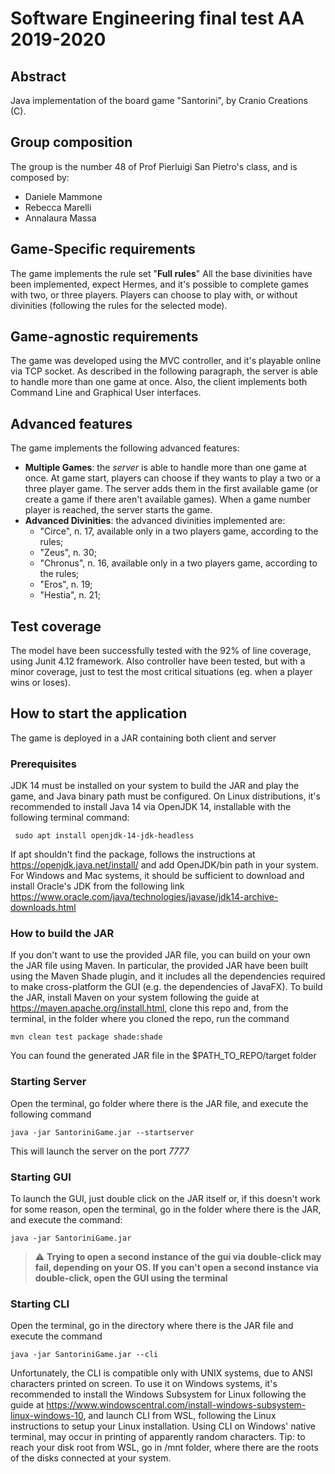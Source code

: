 Software Engineering final test AA 2019-2020
==========================

## Abstract
Java implementation of the board game "Santorini", by Cranio Creations (C).

## Group composition
The group is the number 48 of Prof Pierluigi San Pietro's class, and is composed by:
- Daniele Mammone
- Rebecca Marelli
- Annalaura Massa

## Game-Specific requirements
The game implements the rule set "**Full rules**" All the base divinities have been implemented, expect Hermes, and it's possible to complete games with two, or three players.
Players can choose to play with, or without divinities (following the rules for the selected mode).

## Game-agnostic requirements
The game was developed using the MVC controller, and it's playable online via TCP socket. 
As described in the following paragraph, the server is able to handle more than one game at once.
Also, the client implements both Command Line and Graphical User interfaces.


## Advanced features
The game implements the following advanced features:
- **Multiple Games**: the *server* is able to handle more than one game at once. At game start, players can choose if they wants to play a two or a three player game. The server adds them in the first available game (or create a game if there aren't available games). When a game number player is reached, the server starts the game.
- **Advanced Divinities**: the advanced divinities implemented are:
	+ "Circe", n. 17, available only in a two players game, according to the rules;
	+ "Zeus", n. 30;
	+ "Chronus", n. 16, available only in a two players game, according to the rules;
	+ "Eros", n. 19;
	+ "Hestia", n. 21;


## Test coverage
The model have been successfully tested with the 92% of line coverage, using Junit 4.12 framework.
Also controller have been tested, but with a minor coverage, just to test the most critical situations (eg. when a player wins or loses).


## How to start the application
The game is deployed in a JAR containing both client and server
### Prerequisites
JDK 14 must be installed on your system to build the JAR and play the game, and Java binary path must be configured.
On Linux distributions, it's recommended to install Java 14 via OpenJDK 14, installable with the following terminal command:

```
 sudo apt install openjdk-14-jdk-headless
 ```
If apt shouldn't find the package, follows the instructions at https://openjdk.java.net/install/ and add OpenJDK/bin path in your system.
For Windows and Mac systems, it should be sufficient to download and install Oracle's JDK from the following link
https://www.oracle.com/java/technologies/javase/jdk14-archive-downloads.html

### How to build the JAR
If you don't want to use the provided JAR file, you can build on your own the JAR file using Maven. In particular, the provided JAR have been built using the Maven Shade plugin, and it includes all the dependencies required to make cross-platform the GUI (e.g. the dependencies of JavaFX).
To build the JAR, install Maven on your system following the guide at https://maven.apache.org/install.html, clone this repo and, from the terminal, in the folder where you cloned the repo, run the command
```
mvn clean test package shade:shade
```
You can found the generated JAR file in the $PATH_TO_REPO/target folder

### Starting Server
Open the terminal, go folder where there is the JAR file, and execute the following command
```
java -jar SantoriniGame.jar --startserver
```
This will launch the server on the port *7777*

### Starting GUI
 To launch the GUI, just double click on the JAR itself or, if this doesn't work for some reason, open the terminal, go in the folder where there is the JAR, and execute the command:
```
java -jar SantoriniGame.jar
```
> :warning: **Trying to open a second instance of the gui via double-click may fail, depending on your OS. If you can't open a second instance via double-click, open the GUI using the terminal**


### Starting CLI

Open the terminal, go in the directory where there is the JAR file and execute the command
```
java -jar SantoriniGame.jar --cli
```

Unfortunately, the CLI is compatible only with UNIX systems, due to ANSI characters printed on screen. To use it on Windows systems, it's recommended to install the Windows Subsystem for Linux following the guide at https://www.windowscentral.com/install-windows-subsystem-linux-windows-10, and launch CLI from WSL, following the Linux instructions to setup your Linux installation. Using CLI on Windows' native terminal, may occur in printing of apparently random characters. Tip: to reach your disk root from WSL, go in /mnt folder, where there are the roots of the disks connected at your system.



